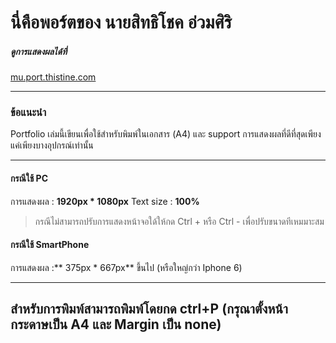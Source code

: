 # นี่คือพอร์ตของ นายสิทธิโชค อ่วมศิริ
##### ดูการแสดงผลได้ที่
[mu.port.thistine.com](mu.port.thistine.com "mu.port.thistine.com")

------------

###  ข้อแนะนำ
Portfolio เล่มนี้เขียนเพื่อใช้สำหรับพิมพ์ในเอกสาร (A4) และ support การแสดงผลที่ดีที่สุดเพียงแค่เพียงบางอุปกรณ์เท่านั้น

------------

#### กรณีใช้ PC
การแสดงผล : **1920px * 1080px**
Text size : **100%**
> กรณีไม่สามารถปรับการแสดงหน้าจอใด้ให้กด Ctrl + หรือ Ctrl - เพื่อปรับขนาดทีเหมมาะสม

#### กรณีใช้ SmartPhone
การแสดงผล :** 375px * 667px** ขึ้นไป (หรือใหญ่กว่า Iphone 6)

------------


## สำหรับการพิมพ์สามารถพิมพ์โดยกด ctrl+P (กรุณาตั้งหน้ากระดาษเป็น A4 และ Margin เป็น none)
